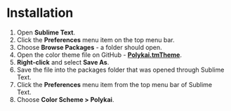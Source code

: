 # Installation

1. Open **Sublime Text**.
2. Click the **Preferences** menu item on the top menu bar.
3. Choose **Browse Packages** - a folder should open.
4. Open the color theme file on GitHub - **[Polykai.tmTheme](https://raw.githubusercontent.com/adamgraham/polykai/master/Sublime%20Text/Polykai.tmTheme)**.
5. **Right-click** and select **Save As**.
6. Save the file into the packages folder that was opened through Sublime Text.
6. Click the **Preferences** menu item from the top menu bar of Sublime Text.
7. Choose **Color Scheme > Polykai**.
